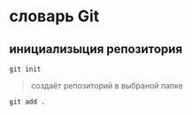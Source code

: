 # словарь Git
## инициализыция репозитория
```
git init
```
>создаёт репозиторий в выбраной папке
```
git add .
```

